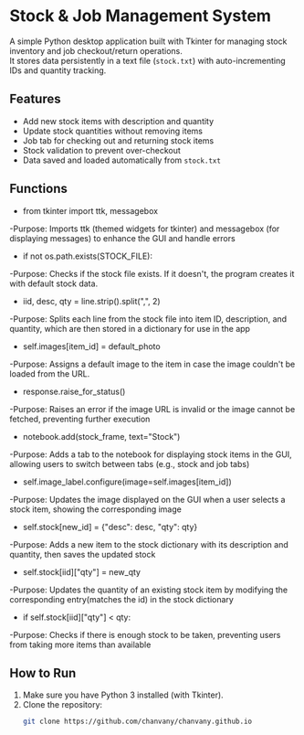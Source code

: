 # Stock & Job Management System

A simple Python desktop application built with Tkinter for managing stock inventory and job checkout/return operations.  
It stores data persistently in a text file (`stock.txt`) with auto-incrementing IDs and quantity tracking.

## Features

- Add new stock items with description and quantity  
- Update stock quantities without removing items  
- Job tab for checking out and returning stock items  
- Stock validation to prevent over-checkout  
- Data saved and loaded automatically from `stock.txt`

## Functions
- from tkinter import ttk, messagebox

-Purpose: Imports ttk (themed widgets for tkinter) and messagebox (for displaying messages) to enhance the GUI and handle errors

- if not os.path.exists(STOCK_FILE):

-Purpose: Checks if the stock file exists. If it doesn't, the program creates it with default stock data.

- iid, desc, qty = line.strip().split(",", 2)

-Purpose: Splits each line from the stock file into item ID, description, and quantity, which are then stored in a dictionary for use in the app

- self.images[item_id] = default_photo

-Purpose: Assigns a default image to the item in case the image couldn't be loaded from the URL.

- response.raise_for_status()

-Purpose: Raises an error if the image URL is invalid or the image cannot be fetched, preventing further execution

- notebook.add(stock_frame, text="Stock")

-Purpose: Adds a tab to the notebook for displaying stock items in the GUI, allowing users to switch between tabs (e.g., stock and job tabs)

- self.image_label.configure(image=self.images[item_id])

-Purpose: Updates the image displayed on the GUI when a user selects a stock item, showing the corresponding image

- self.stock[new_id] = {"desc": desc, "qty": qty}

-Purpose: Adds a new item to the stock dictionary with its description and quantity, then saves the updated stock

- self.stock[iid]["qty"] = new_qty

-Purpose: Updates the quantity of an existing stock item by modifying the corresponding entry(matches the id) in the stock dictionary

- if self.stock[iid]["qty"] < qty:

-Purpose:  Checks if there is enough stock to be taken, preventing users from taking more items than available

## How to Run

1. Make sure you have Python 3 installed (with Tkinter).  
2. Clone the repository:  
   ```bash
   git clone https://github.com/chanvany/chanvany.github.io
